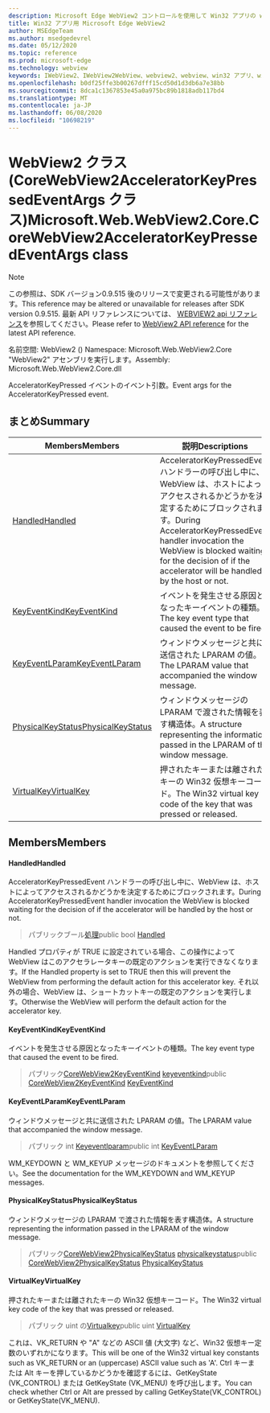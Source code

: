 ```yaml
---
description: Microsoft Edge WebView2 コントロールを使用して Win32 アプリの web コンテンツをホストする
title: Win32 アプリ用 Microsoft Edge WebView2
author: MSEdgeTeam
ms.author: msedgedevrel
ms.date: 05/12/2020
ms.topic: reference
ms.prod: microsoft-edge
ms.technology: webview
keywords: IWebView2、IWebView2WebView、webview2、webview、win32 アプリ、win32、edge、ICoreWebView2、ICoreWebView2Controller、browser control、edge html
ms.openlocfilehash: b0df25ffe3b00267dfff15cd50d1d3db6a7e38bb
ms.sourcegitcommit: 8dca1c1367853e45a0a975bc89b1818adb117bd4
ms.translationtype: MT
ms.contentlocale: ja-JP
ms.lasthandoff: 06/08/2020
ms.locfileid: "10698219"
---
```

# <span data-ttu-id="e93dc-104">WebView2 クラス (CoreWebView2AcceleratorKeyPressedEventArgs クラス)</span><span class="sxs-lookup"><span data-stu-id="e93dc-104">Microsoft.Web.WebView2.Core.CoreWebView2AcceleratorKeyPressedEventArgs class</span></span> 

> [!NOTE]
> <span data-ttu-id="e93dc-105">この参照は、SDK バージョン0.9.515 後のリリースで変更される可能性があります。</span><span class="sxs-lookup"><span data-stu-id="e93dc-105">This reference may be altered or unavailable for releases after SDK version 0.9.515.</span></span> <span data-ttu-id="e93dc-106">最新 API リファレンスについては、 [WEBVIEW2 api リファレンス](../../../webview2-api-reference.md)を参照してください。</span><span class="sxs-lookup"><span data-stu-id="e93dc-106">Please refer to [WebView2 API reference](../../../webview2-api-reference.md) for the latest API reference.</span></span>

<span data-ttu-id="e93dc-107">名前空間: WebView2 () </span><span class="sxs-lookup"><span data-stu-id="e93dc-107">Namespace: Microsoft.Web.WebView2.Core</span></span>\
<span data-ttu-id="e93dc-108">"WebView2" アセンブリを実行します。</span><span class="sxs-lookup"><span data-stu-id="e93dc-108">Assembly: Microsoft.Web.WebView2.Core.dll</span></span>

<span data-ttu-id="e93dc-109">AcceleratorKeyPressed イベントのイベント引数。</span><span class="sxs-lookup"><span data-stu-id="e93dc-109">Event args for the AcceleratorKeyPressed event.</span></span>

## <span data-ttu-id="e93dc-110">まとめ</span><span class="sxs-lookup"><span data-stu-id="e93dc-110">Summary</span></span>

 <span data-ttu-id="e93dc-111">Members</span><span class="sxs-lookup"><span data-stu-id="e93dc-111">Members</span></span>                        | <span data-ttu-id="e93dc-112">説明</span><span class="sxs-lookup"><span data-stu-id="e93dc-112">Descriptions</span></span>
--------------------------------|---------------------------------------------
[<span data-ttu-id="e93dc-113">Handled</span><span class="sxs-lookup"><span data-stu-id="e93dc-113">Handled</span></span>](#handled) | <span data-ttu-id="e93dc-114">AcceleratorKeyPressedEvent ハンドラーの呼び出し中に、WebView は、ホストによってアクセスされるかどうかを決定するためにブロックされます。</span><span class="sxs-lookup"><span data-stu-id="e93dc-114">During AcceleratorKeyPressedEvent handler invocation the WebView is blocked waiting for the decision of if the accelerator will be handled by the host or not.</span></span>
[<span data-ttu-id="e93dc-115">KeyEventKind</span><span class="sxs-lookup"><span data-stu-id="e93dc-115">KeyEventKind</span></span>](#keyeventkind) | <span data-ttu-id="e93dc-116">イベントを発生させる原因となったキーイベントの種類。</span><span class="sxs-lookup"><span data-stu-id="e93dc-116">The key event type that caused the event to be fired.</span></span>
[<span data-ttu-id="e93dc-117">KeyEventLParam</span><span class="sxs-lookup"><span data-stu-id="e93dc-117">KeyEventLParam</span></span>](#keyeventlparam) | <span data-ttu-id="e93dc-118">ウィンドウメッセージと共に送信された LPARAM の値。</span><span class="sxs-lookup"><span data-stu-id="e93dc-118">The LPARAM value that accompanied the window message.</span></span>
[<span data-ttu-id="e93dc-119">PhysicalKeyStatus</span><span class="sxs-lookup"><span data-stu-id="e93dc-119">PhysicalKeyStatus</span></span>](#physicalkeystatus) | <span data-ttu-id="e93dc-120">ウィンドウメッセージの LPARAM で渡された情報を表す構造体。</span><span class="sxs-lookup"><span data-stu-id="e93dc-120">A structure representing the information passed in the LPARAM of the window message.</span></span>
[<span data-ttu-id="e93dc-121">VirtualKey</span><span class="sxs-lookup"><span data-stu-id="e93dc-121">VirtualKey</span></span>](#virtualkey) | <span data-ttu-id="e93dc-122">押されたキーまたは離されたキーの Win32 仮想キーコード。</span><span class="sxs-lookup"><span data-stu-id="e93dc-122">The Win32 virtual key code of the key that was pressed or released.</span></span>

## <span data-ttu-id="e93dc-123">Members</span><span class="sxs-lookup"><span data-stu-id="e93dc-123">Members</span></span>

#### <span data-ttu-id="e93dc-124">Handled</span><span class="sxs-lookup"><span data-stu-id="e93dc-124">Handled</span></span> 

<span data-ttu-id="e93dc-125">AcceleratorKeyPressedEvent ハンドラーの呼び出し中に、WebView は、ホストによってアクセスされるかどうかを決定するためにブロックされます。</span><span class="sxs-lookup"><span data-stu-id="e93dc-125">During AcceleratorKeyPressedEvent handler invocation the WebView is blocked waiting for the decision of if the accelerator will be handled by the host or not.</span></span>

> <span data-ttu-id="e93dc-126">パブリックブール[処理](#handled)</span><span class="sxs-lookup"><span data-stu-id="e93dc-126">public bool [Handled](#handled)</span></span>

<span data-ttu-id="e93dc-127">Handled プロパティが TRUE に設定されている場合、この操作によって WebView はこのアクセラレータキーの既定のアクションを実行できなくなります。</span><span class="sxs-lookup"><span data-stu-id="e93dc-127">If the Handled property is set to TRUE then this will prevent the WebView from performing the default action for this accelerator key.</span></span> <span data-ttu-id="e93dc-128">それ以外の場合、WebView は、ショートカットキーの既定のアクションを実行します。</span><span class="sxs-lookup"><span data-stu-id="e93dc-128">Otherwise the WebView will perform the default action for the accelerator key.</span></span>

#### <span data-ttu-id="e93dc-129">KeyEventKind</span><span class="sxs-lookup"><span data-stu-id="e93dc-129">KeyEventKind</span></span> 

<span data-ttu-id="e93dc-130">イベントを発生させる原因となったキーイベントの種類。</span><span class="sxs-lookup"><span data-stu-id="e93dc-130">The key event type that caused the event to be fired.</span></span>

> <span data-ttu-id="e93dc-131">パブリック[CoreWebView2KeyEventKind](./namespace-microsoft-web-webview2-core.md) [keyeventkind](#keyeventkind)</span><span class="sxs-lookup"><span data-stu-id="e93dc-131">public [CoreWebView2KeyEventKind](./namespace-microsoft-web-webview2-core.md) [KeyEventKind](#keyeventkind)</span></span>

#### <span data-ttu-id="e93dc-132">KeyEventLParam</span><span class="sxs-lookup"><span data-stu-id="e93dc-132">KeyEventLParam</span></span> 

<span data-ttu-id="e93dc-133">ウィンドウメッセージと共に送信された LPARAM の値。</span><span class="sxs-lookup"><span data-stu-id="e93dc-133">The LPARAM value that accompanied the window message.</span></span>

> <span data-ttu-id="e93dc-134">パブリック int [Keyeventlparam](#keyeventlparam)</span><span class="sxs-lookup"><span data-stu-id="e93dc-134">public int [KeyEventLParam](#keyeventlparam)</span></span>

<span data-ttu-id="e93dc-135">WM_KEYDOWN と WM_KEYUP メッセージのドキュメントを参照してください。</span><span class="sxs-lookup"><span data-stu-id="e93dc-135">See the documentation for the WM_KEYDOWN and WM_KEYUP messages.</span></span>

#### <span data-ttu-id="e93dc-136">PhysicalKeyStatus</span><span class="sxs-lookup"><span data-stu-id="e93dc-136">PhysicalKeyStatus</span></span> 

<span data-ttu-id="e93dc-137">ウィンドウメッセージの LPARAM で渡された情報を表す構造体。</span><span class="sxs-lookup"><span data-stu-id="e93dc-137">A structure representing the information passed in the LPARAM of the window message.</span></span>

> <span data-ttu-id="e93dc-138">パブリック[CoreWebView2PhysicalKeyStatus](microsoft-web-webview2-core-corewebview2physicalkeystatus.md) [physicalkeystatus](#physicalkeystatus)</span><span class="sxs-lookup"><span data-stu-id="e93dc-138">public [CoreWebView2PhysicalKeyStatus](microsoft-web-webview2-core-corewebview2physicalkeystatus.md) [PhysicalKeyStatus](#physicalkeystatus)</span></span>

#### <span data-ttu-id="e93dc-139">VirtualKey</span><span class="sxs-lookup"><span data-stu-id="e93dc-139">VirtualKey</span></span> 

<span data-ttu-id="e93dc-140">押されたキーまたは離されたキーの Win32 仮想キーコード。</span><span class="sxs-lookup"><span data-stu-id="e93dc-140">The Win32 virtual key code of the key that was pressed or released.</span></span>

> <span data-ttu-id="e93dc-141">パブリック uint の[Virtualkey](#virtualkey)</span><span class="sxs-lookup"><span data-stu-id="e93dc-141">public uint [VirtualKey](#virtualkey)</span></span>

<span data-ttu-id="e93dc-142">これは、VK_RETURN や "A" などの ASCII 値 (大文字) など、Win32 仮想キー定数のいずれかになります。</span><span class="sxs-lookup"><span data-stu-id="e93dc-142">This will be one of the Win32 virtual key constants such as VK_RETURN or an (uppercase) ASCII value such as 'A'.</span></span> <span data-ttu-id="e93dc-143">Ctrl キーまたは Alt キーを押しているかどうかを確認するには、GetKeyState (VK_CONTROL) または GetKeyState (VK_MENU) を呼び出します。</span><span class="sxs-lookup"><span data-stu-id="e93dc-143">You can check whether Ctrl or Alt are pressed by calling GetKeyState(VK_CONTROL) or GetKeyState(VK_MENU).</span></span>

